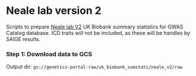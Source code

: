 Neale lab version 2
===================

Scripts to prepare [Neale lab V2](http://www.nealelab.is/uk-biobank)  UK Biobank summary statistics for GWAS Catalog database. ICD traits will not be included, as these will be handles by SAIGE results.

### Step 1: Download data to GCS

Output dir: `gs://genetics-portal-raw/uk_biobank_sumstats/neale_v2/raw`
